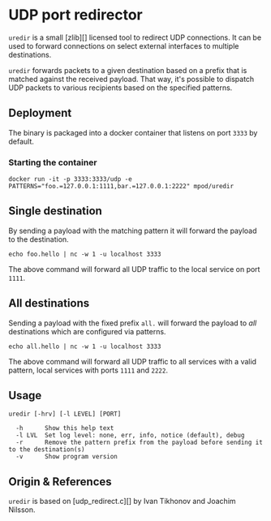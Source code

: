 UDP port redirector
===================

`uredir` is a small [zlib][] licensed tool to redirect UDP connections.
It can be used to forward connections on select external interfaces to multiple destinations.

`uredir` forwards packets to a given destination based on a prefix that is matched against the received payload.
That way, it's possible to dispatch UDP packets to various recipients based on the specified patterns.

## Deployment
The binary is packaged into a docker container that listens on port `3333` by default.
### Starting the container
`docker run -it -p 3333:3333/udp -e PATTERNS="foo.=127.0.0.1:1111,bar.=127.0.0.1:2222" mpod/uredir`

## Single destination
By sending a payload with the matching pattern it will forward the payload to the destination.

`echo foo.hello | nc -w 1 -u localhost 3333`

The above command will forward all UDP traffic to the local service on port `1111`.

## All destinations
Sending a payload with the fixed prefix `all.` will forward the payload to *all* destinations which are configured via patterns.

`echo all.hello | nc -w 1 -u localhost 3333`

The above command will forward all UDP traffic to all services with a valid pattern, local services with ports `1111` and `2222`.

Usage
-----

    uredir [-hrv] [-l LEVEL] [PORT]
    
      -h      Show this help text
      -l LVL  Set log level: none, err, info, notice (default), debug
      -r      Remove the pattern prefix from the payload before sending it to the destination(s)
      -v      Show program version


Origin & References
-------------------

`uredir` is based on [udp_redirect.c][] by Ivan Tikhonov and Joachim Nilsson.

<!--
  -- Local Variables:
  -- mode: markdown
  -- End:
  -->
